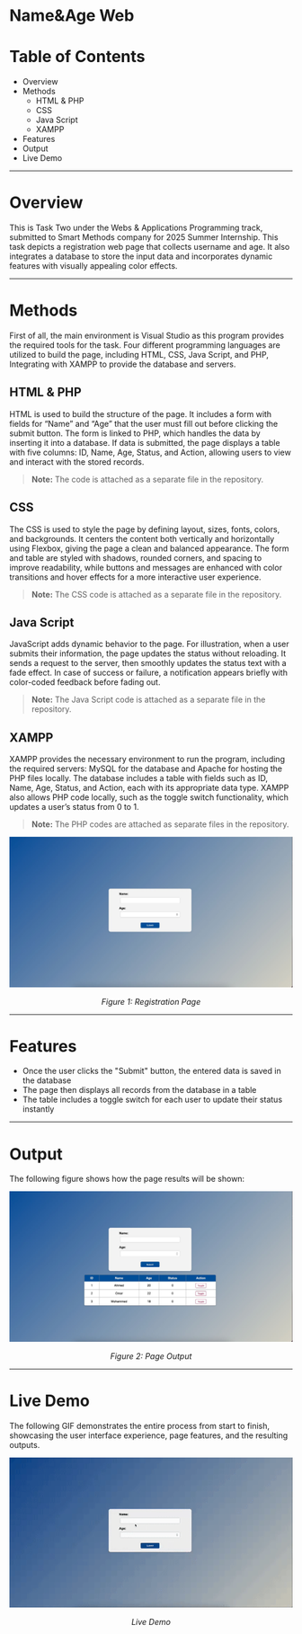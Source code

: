 # Name&Age Web 
# Table of Contents

- Overview 
- Methods 
  - HTML & PHP 
  - CSS 
  - Java Script 
  - XAMPP 
- Features 
- Output 
- Live Demo 

---

# Overview

This is Task Two under the Webs & Applications Programming track,
submitted to Smart Methods company for 2025 Summer Internship. This task
depicts a registration web page that collects username and age. It also
integrates a database to store the input data and incorporates dynamic
features with visually appealing color effects.

---

# Methods

First of all, the main environment is Visual Studio as this program
provides the required tools for the task. Four different programming
languages are utilized to build the page, including HTML, CSS, Java
Script, and PHP, Integrating with XAMPP to provide the database and
servers.

## HTML & PHP

HTML is used to build the structure of the page. It includes a form
with fields for “Name” and “Age” that the user must fill out before
clicking the submit button. The form is linked to PHP, which handles
the data by inserting it into a database. If data is submitted, the
page displays a table with five columns: ID, Name, Age, Status, and
Action, allowing users to view and interact with the stored records.

> **Note:** The code is attached as a separate file in the repository.

## CSS

The CSS is used to style the page by defining layout, sizes, fonts,
colors, and backgrounds. It centers the content both vertically and
horizontally using Flexbox, giving the page a clean and balanced
appearance. The form and table are styled with shadows, rounded
corners, and spacing to improve readability, while buttons and
messages are enhanced with color transitions and hover effects for a
more interactive user experience.

> **Note:** The CSS code is attached as a separate file in the repository.

## Java Script

JavaScript adds dynamic behavior to the page. For illustration, when a
user submits their information, the page updates the status without
reloading. It sends a request to the server, then smoothly updates the
status text with a fade effect. In case of success or failure, a
notification appears briefly with color-coded feedback before fading
out.

> **Note:** The Java Script code is attached as a separate file in the
repository.

## XAMPP

XAMPP provides the necessary environment to run the program, including
the required servers: MySQL for the database and Apache for hosting
the PHP files locally. The database includes a table with fields such
as ID, Name, Age, Status, and Action, each with its appropriate data
type. XAMPP also allows PHP code locally, such as the toggle switch
functionality, which updates a user’s status from 0 to 1.

> **Note:** The PHP codes are attached as separate files in the repository.

<p align="center">
  <img src="Registeration Page .jpg" alt="Registration Page" />
</p>
<p align="center"><i>Figure 1: Registration Page</i></p>

---

# Features

- Once the user clicks the "Submit" button, the entered data is saved
  in the database
- The page then displays all records from the database in a table
- The table includes a toggle switch for each user to update their
  status instantly

---

# Output

The following figure shows how the page results will be shown:

<p align="center">
  <img src="Output .jpg" alt="Page Output" />
</p>
<p align="center"><i>Figure 2: Page Output</i></p>

---

# Live Demo

The following GIF demonstrates the entire process from start to finish,
showcasing the user interface experience, page features, and the
resulting outputs.

<p align="center">
  <img src="Live Demo.gif" alt="Live Demo" />
</p>
<p align="center"><i>Live Demo</i></p>
